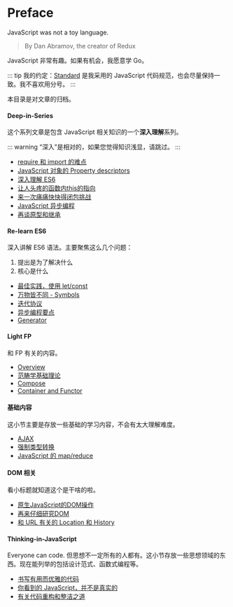 # Preface

JavaScript was not a toy language.

> By Dan Abramov, the creator of Redux

JavaScript 非常有趣。如果有机会，我愿意学 Go。

::: tip
我的约定：[Standard](https://standardjs.com/readme-zhtw.html) 是我采用的 JavaScript 代码规范，也会尽量保持一致。我不喜欢用分号。
:::

本目录是对文章的归档。

#### Deep-in-Series

这个系列文章是包含 JavaScript 相关知识的一个**深入理解**系列。

::: warning
“深入”是相对的，如果您觉得知识浅显，请跳过。
:::

+ [require 和 import 的难点](./Require-and-Import.md)
+ [JavaScript 对象的 Property descriptors](./Property-Descriptors.md)
+ [深入理解 ES6](./Depth-in-ES6.md)
+ [让人头疼的函数内this的指向](./Depth-in-This.md)
+ [来一次痛痛快快得闭包挑战](./Depth-in-Closure.md)
+ [JavaScript 异步编程](./Async-Programming.md)
+ [再谈原型和继承](./Prototype.md)

#### Re-learn ES6

深入讲解 ES6 语法。主要聚焦这么几个问题：

1. 提出是为了解决什么
2. 核心是什么

+ [最佳实践，使用 let/const](./ES6-Let-and-Const.md)
+ [万物皆不同 - Symbols](./ES6-Symbols.md)
+ [迭代协议](./ES6-Iterator-And-Iterable.md)
+ [异步编程要点](./ES6-Async.md)
+ [Generator](./ES6-Generator.md)

#### Light FP

和 FP 有关的内容。

+ [Overview](./Light-FP-Overview.md)
+ [范畴学基础理论](./Light-FP-Categries.md)
+ [Compose](./Light-FP-Compose.md)
+ [Container and Functor](./Light-FP-Container-And_Functor.md)

#### 基础内容

这小节主要是存放一些基础的学习内容，不会有太大理解难度。

+ [AJAX](./AJAX.md)
+ [强制类型转换](./Coercion.md)
+ [JavaScript 的 map/reduce](./Map-and-Reduce.md)

#### DOM 相关

看小标题就知道这个是干啥的啦。

+ [原生JavaScript的DOM操作](./DOM-Operation.md)
+ [再来仔细研究DOM](./DOM-More.md)
+ [和 URL 有关的 Location 和 History](./DOM-History.md)

#### Thinking-in-JavaScript

Everyone can code. 但思想不一定所有的人都有。这小节存放一些思想领域的东西。现在能列举的包括设计范式、函数式编程等。

+ [书写有用而优雅的代码](./Small-and-Chunk-Code.md)
+ [你看到的 JavaScript，并不是真实的](./I-Dont-Know-JavaScript)
+ [有关代码重构和整洁之道](./Refactor-JavaScript.md)